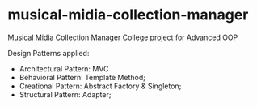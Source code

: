 # musical-midia-collection-manager
Musical Midia Collection Manager
College project for Advanced OOP

Design Patterns applied:
- Architectural Pattern: MVC
- Behavioral Pattern: Template Method;
- Creational Pattern: Abstract Factory & Singleton;
- Structural Pattern: Adapter;
